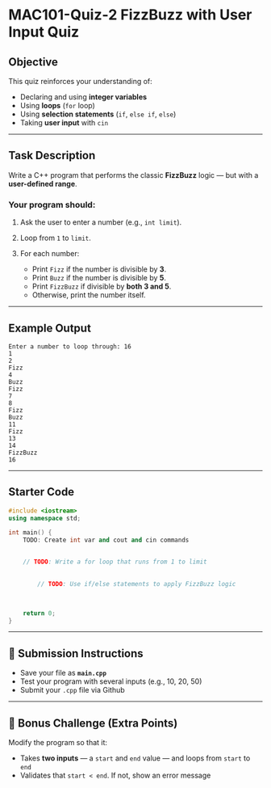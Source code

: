 # MAC101-Quiz-2 FizzBuzz with User Input Quiz

## Objective

This quiz reinforces your understanding of:

* Declaring and using **integer variables**
* Using **loops** (`for` loop)
* Using **selection statements** (`if`, `else if`, `else`)
* Taking **user input** with `cin`

---

## Task Description

Write a C++ program that performs the classic **FizzBuzz** logic — but with a **user-defined range**.

### Your program should:

1. Ask the user to enter a number (e.g., `int limit`).
2. Loop from `1` to `limit`.
3. For each number:

   * Print `Fizz` if the number is divisible by **3**.
   * Print `Buzz` if the number is divisible by **5**.
   * Print `FizzBuzz` if divisible by **both 3 and 5**.
   * Otherwise, print the number itself.

---

## Example Output

```
Enter a number to loop through: 16
1
2
Fizz
4
Buzz
Fizz
7
8
Fizz
Buzz
11
Fizz
13
14
FizzBuzz
16
```

---

## Starter Code

```cpp
#include <iostream>
using namespace std;

int main() {
    TODO: Create int var and cout and cin commands


    // TODO: Write a for loop that runs from 1 to limit
    

        // TODO: Use if/else statements to apply FizzBuzz logic

    

    return 0;
}
```

---

## 📝 Submission Instructions

* Save your file as **`main.cpp`**
* Test your program with several inputs (e.g., 10, 20, 50)
* Submit your `.cpp` file via Github

---

## 🧠 Bonus Challenge (Extra Points)

Modify the program so that it:

* Takes **two inputs** — a `start` and `end` value — and loops from `start` to `end`
* Validates that `start < end`. If not, show an error message
